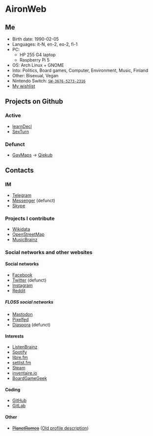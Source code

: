 # AironWeb

## Me
* Birth date: 1990-02-05
* Languages: it-N, en-2, eo-2, fi-1
* PC:
  * HP 255 G4 laptop
  * Raspberry Pi 5
* OS: Arch Linux + GNOME
* Into: Politics, Board games, Computer, Environment, Music, Finland
* Other: Bisexual, Vegan
* Nintendo Switch: [```SW-3676-5273-2316```](https://lounge.nintendo.com/friendcode/3676-5273-2316/DKvPZpvtKZ)
* [My wishlist](https://airon90.github.io/wishlist.html)

## Projects on Github
### Active
* [learnDecl](http://airon90.github.io/learnDecl/index.html)
* [SexTurn](https://github.com/airon90/SexTurn)

### Defunct
* [GayMaps](http://airon90.github.io/GayMaps/index.html) → [Qiekub](https://map.qiekub.org)

## Contacts
### IM
* [Telegram](https://t.me/airon90)
* [Messenger](https://m.me/airon90) (defunct)
* <a href="skype:airon90x?userinfo">Skype</a>

### Projects I contribute
* [Wikidata](https://www.wikidata.org/wiki/User:Airon90)
* [OpenStreetMap](https://www.openstreetmap.org/user/airon90)
* [MusicBrainz](https://musicbrainz.org/user/Airon90)

### Social networks and other websites
#### Social networks
* [Facebook](https://facebook.com/airon90)
* [Twitter](https://twitter.com/airon90) (defunct)
* [Instagram](https://instagram.com/airon90)
* [Reddit](https://reddit.com/u/airon90)

##### FLOSS social networks
* <a rel="me" href="https://mastodon.social/@airon90">Mastodon</a>
* [Pixelfed](https://pixelfed.eu/airon90)
* [Diaspora](https://diasp.eu/u/airon90) (defunct)

#### Interests
* [ListenBrainz](https://listenbrainz.org/user/Airon90)
* [Spotify](https://open.spotify.com/user/airon90)
* [libre.fm](https://libre.fm/user/Airon90)
* [setlist.fm](https://www.setlist.fm/user/airon90)
* [Steam](https://steamcommunity.com/id/airon90)
* [inventaire.io](https://inventaire.io/inventory/airon90)
* [BoardGameGeek](https://boardgamegeek.com/user/airon90)

#### Coding
* [GitHub](https://github.com/airon90)
* [GitLab](https://gitlab.com/airon90)

#### Other
* <del>[PlanetRomeo](https://planetromeo.com/profile/airon90)</del> ([Old profile description](https://cloud.disroot.org/s/dwdGrEra7zdyL8e))
